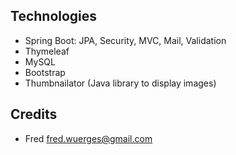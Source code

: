 Technologies
------------------------------------------------------------
- Spring Boot: JPA, Security, MVC, Mail, Validation
- Thymeleaf
- MySQL
- Bootstrap
- Thumbnailator (Java library to display images)


Credits
------------------------------------------------------------

* Fred <fred.wuerges@gmail.com>